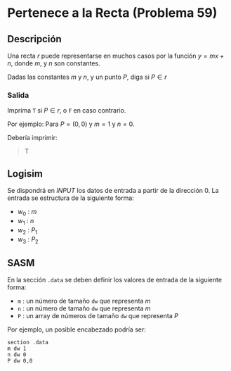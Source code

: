 # Pertenece a la Recta (Problema 59)

## Descripción

Una recta $r$ puede representarse en muchos casos por la función $y = mx + n$, donde $m$, y $n$ son constantes.

Dadas las constantes $m$ y $n$, y un punto $P$, diga si $P\in r$

### Salida

Imprima `T` si $P\in r$, o `F` en caso contrario.

Por ejemplo: Para $P=(0,0)$ y $m=1$ y $n=0$.

Debería imprimir:

> T

## Logisim

Se dispondrá en *INPUT* los datos de entrada a partir de la dirección $0$. La entrada se estructura de la siguiente forma:

- $w_0$ : $m$
- $w_1$ : $n$
- $w_2$ : $P_1$
- $w_3$ : $P_2$

## SASM

En la sección `.data` se deben definir los valores de entrada de la siguiente forma:

- `m` : un número de tamaño `dw` que representa $m$
- `n` : un número de tamaño `dw` que representa $m$
- `P` : un array de números de tamaño `dw` que representa $P$

Por ejemplo, un posible encabezado podría ser:

```
section .data
m dw 1
n dw 0
P dw 0,0
```
